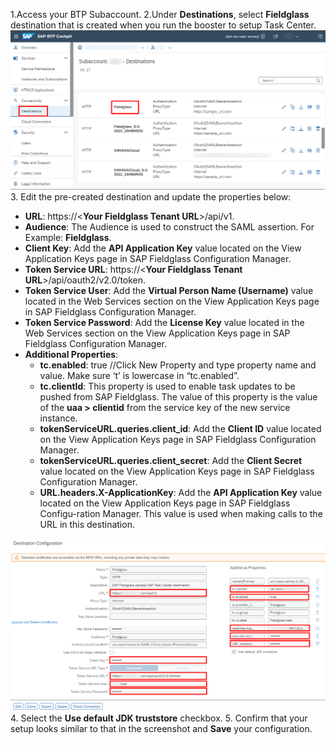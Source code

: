 1.Access your BTP Subaccount. 
2.Under **Destinations**, select **Fieldglass** destination that is created when you run the booster to setup Task Center.
![Configure BTP Destinations 1](images/D1.png)
3. Edit the pre-created destination and update the properties below:
   * __URL__: https://<**Your Fieldglass Tenant URL**>/api/v1.
   * __Audience__: The Audience is used to construct the SAML assertion. For Example: **Fieldglass**.
   * __Client Key__: Add the **API Application Key** value located on the View Application Keys page in SAP Fieldglass Configuration Manager.
   * __Token Service URL__: https://<**Your Fieldglass Tenant URL**>/api/oauth2/v2.0/token.
   * __Token Service User__: Add the **Virtual Person Name (Username)** value located in the Web Services section on the View Application Keys page in SAP Fieldglass Configuration Manager.
   * __Token Service Password__: Add the **License Key** value located in the Web Services section on the View Application Keys page in SAP Fieldglass Configuration Manager.
   * __Additional Properties__:
        * __tc.enabled__: true  //Click New Property and type property name and value.  Make sure ‘t’ is lowercase in “tc.enabled”.
        * __tc.clientId__: This property is used to enable task updates to be pushed from SAP Fieldglass. The value of this property is the value of the **uaa > clientid** from the service key of the new service instance.
        * __tokenServiceURL.queries.client_id__: Add the **Client ID** value located on the View Application Keys page in SAP Fieldglass Configuration Manager.
        * __tokenServiceURL.queries.client_secret__: Add the **Client Secret** value located on the View Application Keys page in SAP Fieldglass Configuration Manager.
        * __URL.headers.X-ApplicationKey__: Add the **API Application Key** value located on the View Application Keys page in SAP Fieldglass Configu-ration Manager. This value is used when making calls to the URL in this destination.

![Configure BTP Destinations 1](images/D2.png)
4. Select the **Use default JDK truststore** checkbox.
5. Confirm that your setup looks similar to that in the screenshot and **Save** your configuration.
